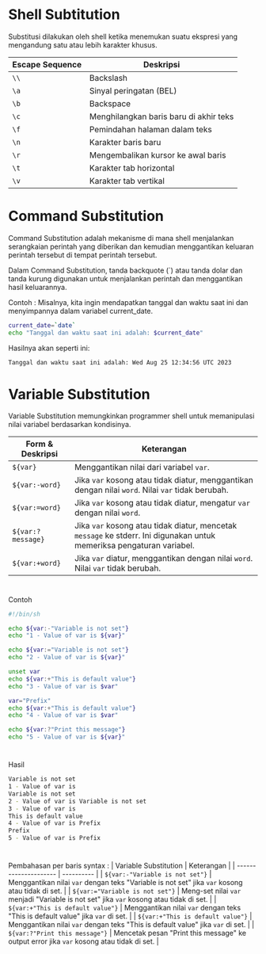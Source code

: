 # Shell Subtitution
Substitusi dilakukan oleh shell ketika menemukan suatu ekspresi yang mengandung satu atau lebih karakter khusus.

| Escape Sequence | Deskripsi                                   |
| --------------- | ------------------------------------------- |
| `\\`            | Backslash              |
| `\a`           | Sinyal peringatan (BEL)                      |
| `\b`           | Backspace                        |
| `\c`           | Menghilangkan baris baru di akhir teks       |
| `\f`           | Pemindahan halaman dalam teks                |
| `\n`           | Karakter baris baru                         |
| `\r`           | Mengembalikan kursor ke awal baris          |
| `\t`           | Karakter tab horizontal                    |
| `\v`           | Karakter tab vertikal                      |
#
# Command Substitution
Command Substitution adalah mekanisme di mana shell menjalankan serangkaian perintah yang diberikan dan kemudian menggantikan keluaran perintah tersebut di tempat perintah tersebut.

Dalam Command Substitution, tanda backquote (`) atau tanda dolar dan tanda kurung 
digunakan untuk menjalankan perintah dan menggantikan hasil keluarannya.

Contoh : Misalnya, kita ingin mendapatkan tanggal dan waktu saat ini dan menyimpannya dalam variabel current_date.
```sh
current_date=`date`
echo "Tanggal dan waktu saat ini adalah: $current_date"
```
Hasilnya akan seperti ini:
```sh
Tanggal dan waktu saat ini adalah: Wed Aug 25 12:34:56 UTC 2023
```

#
# Variable Substitution
Variable Substitution memungkinkan programmer shell untuk memanipulasi nilai variabel berdasarkan kondisinya.

| Form & Deskripsi                 | Keterangan                          |
| ---------------------- | --------- |
| `${var}`                                    | Menggantikan nilai dari variabel `var`.                                     |
| `${var:-word}`                              | Jika `var` kosong atau tidak diatur, menggantikan dengan nilai `word`. Nilai `var` tidak berubah. |
| `${var:=word}`                              | Jika `var` kosong atau tidak diatur, mengatur `var` dengan nilai `word`.   |
| `${var:?message}`                           | Jika `var` kosong atau tidak diatur, mencetak `message` ke stderr. Ini digunakan untuk memeriksa pengaturan variabel. |
| `${var:+word}`                              | Jika `var` diatur, menggantikan dengan nilai `word`. Nilai `var` tidak berubah. |

#
Contoh

```sh
#!/bin/sh

echo ${var:-"Variable is not set"}
echo "1 - Value of var is ${var}"

echo ${var:="Variable is not set"}
echo "2 - Value of var is ${var}"

unset var
echo ${var:+"This is default value"}
echo "3 - Value of var is $var"

var="Prefix"
echo ${var:+"This is default value"}
echo "4 - Value of var is $var"

echo ${var:?"Print this message"}
echo "5 - Value of var is ${var}"
```
#
Hasil

```sh
Variable is not set
1 - Value of var is
Variable is not set
2 - Value of var is Variable is not set
3 - Value of var is
This is default value
4 - Value of var is Prefix
Prefix
5 - Value of var is Prefix
```
#
Pembahasan per baris syntax :
| Variable Substitution | Keterangan |
| --------------------- | ---------- |
| `${var:-"Variable is not set"}` | Menggantikan nilai `var` dengan teks "Variable is not set" jika `var` kosong atau tidak di set. |
| `${var:="Variable is not set"}` | Meng-set nilai `var` menjadi "Variable is not set" jika `var` kosong atau tidak di set. |
| `${var:+"This is default value"}` | Menggantikan nilai `var` dengan teks "This is default value" jika `var` di set. |
| `${var:+"This is default value"}` | Menggantikan nilai `var` dengan teks "This is default value" jika `var` di set. |
| `${var:?"Print this message"}` | Mencetak pesan "Print this message" ke output error jika `var` kosong atau tidak di set. |
